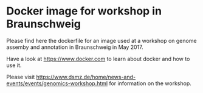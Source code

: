 # Docker image for workshop in Braunschweig

Please find here the dockerfile for an image used at a workshop on genome assemby and annotation in Braunschweig in May 2017.

Have a look at https://www.docker.com to learn about docker and how to use it.

Please visit https://www.dsmz.de/home/news-and-events/events/genomics-workshop.html for information on the workshop.

